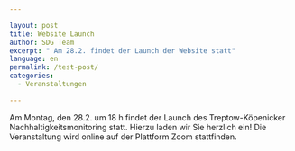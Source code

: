 ```yaml
---

layout: post
title: Website Launch
author: SDG Team
excerpt: " Am 28.2. findet der Launch der Website statt"
language: en
permalink: /test-post/
categories:
  - Veranstaltungen

---
```


Am Montag, den 28.2. um 18 h findet der Launch des Treptow-Köpenicker Nachhaltigkeitsmonitoring statt. Hierzu laden wir Sie herzlich ein! Die Veranstaltung wird online auf der Plattform Zoom stattfinden. 
